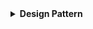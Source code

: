 <details>
  <summary><strong> Design Pattern </strong></summary>




<details>
  <summary><strong> Singleton </strong></summary>

**Singleton** là một mẫu thiết kế thuộc nhóm Creational (mẫu khởi tạo), nó đảm bảo rằng một class chỉ có **một đối tượng duy nhất** được tạo ra, và cung cấp **một phương thức** để truy cập đến đối tượng đó từ bất kỳ đâu trong chương trình.

**Singleton** thường sử dụng cho những hệ thống chỉ cần một phiên bản duy nhất như: kết nối cơ sở dữ liệu, bộ nhớ đệm (cache), logger để ghi log, hoặc cấu hình hệ thống.

Các thành phần chính của Singleton:

🔍 **Private Constructor:**
+  Đảm bảo rằng không ai có thể khởi tạo đối tượng từ bên ngoài class.

🔍 **Static Instance:** 
+  Đối tượng tĩnh duy nhất của class.
+  Không thể tạo ra nhiều hơn một đối tượng của class Singleton.

🔍 **Static Method:** 
+  Phương thức để truy cập đến đối tượng duy nhất từ mọi nơi trong chương trình.

```cpp
void gpioInit();
void gpioSetPin(int pin, bool value);
void gpioReadPin(int pin);

class GpioManager{
    private:
        GpioManager(){ gpioInit(); }
        static GpioManager* instance;

    public:
        static GpioManager *getInstace(){
            if (!instance){
                instance = new GpioManager(); // 0xc8
            }
            return instance;
        }
        void setPin(int pin, bool value){ gpioSetPin(pin, value); }
        void readPin(int pin){ gpioReadPin(pin); }
};
```
Trong đó:
+  `GpioManager(){gpioInit();}`: Private Constructor đảm bảo rằng các hàm khởi tạo đối tượng sẽ không thể thực hiện bên ngoài.
+  `static GpioManager* instance`: Đây là đối tượng tĩnh duy nhất của class, đảm nhiệm quản lý đối tượng được tạo.
+  ```cpp
        static GpioManager *getInstace(){
            if (!instance){
                instance = new GpioManager(); // 0xc8
            }
            return instance;
        }
   ```
Phương thức để truy cập đến đối tượng duy nhất từ mọi nơi trong chương trình đồng thời đảm bảo rằng không thể tạo ra nhiều hơn một đối tượng trong class Singleton.

Triển khai trong `main`:
```cpp
// 0xc8 : địa chỉ cố định
GpioManager* GpioManager::instance = nullptr; 

int main(){
    GpioManager* gpioManager = GpioManager::getInstace();
    gpioManager->setPin();
    gpioManager->readPin();
    GpioManager* gpioManager2 = GpioManager::getInstace();
    return 0;
}
```

</details>




<details>
  <summary><strong> Observer </strong></summary>

**Observer** là một mẫu thiết kế thuộc nhóm **Behavioral** (mẫu hành vi), nó định nghĩa một mối quan hệ phụ thuộc **one-to-many** giữa các đối tượng, nghĩa là khi một **đối tượng thay đổi trạng thái** (Subject), tất cả các **đối tượng phụ thuộc** (Observers) vào nó sẽ được **tự động thông báo và cập nhật**.

<img width="1041" height="514" alt="image" src="https://github.com/user-attachments/assets/6f8afb23-9916-43ad-a581-41f3e1eda0d2" />

Các thành phần chính:

🔍 **Subject**:
+  Đối tượng giữ trạng thái và chịu trách nhiệm thông báo cho các Observer về sự thay đổi.
+  Cung cấp phương thức để thêm, xóa, và thông báo Observer.

🔍 **Observer**:
+  Một interface định nghĩa phương thức cập nhật dữ liệu.
+  Observer sẽ thực hiện hành động khi nhận được thông báo từ Subject.

🔍 **Concrete Observer**:
+  Là các class kế thừa từ Observer và thực hiện phương thức cập nhật dữ liệu.
+  Các class này sẽ nhận thông báo từ Subject và xử lý thông tin.

🔍 **Concrete Subject**:
+  Là class triển khai cụ thể của Subject.
+  Chứa logic để quản lý danh sách Observer và trạng thái của Subject.

Sơ đồ class của Observer:

<img width="899" height="535" alt="image" src="https://github.com/user-attachments/assets/dfb4d47c-8c53-4ea1-8a0e-cd78848c0eda" />

**Đặc điểm chính của Observer Pattern:**

🔍 **Mối quan hệ giữa Subject và Observer:**
+  Subject giữ một danh sách các Observer. 
+  Các Observer đăng ký nhận thông báo từ Subject khi có sự thay đổi trạng thái. 
+  Observer có thể thêm, xóa hoặc cập nhật trong danh sách này.

🔍 **Tự động thông báo (Push Notification):**
+  Khi trạng thái của Subject thay đổi, nó sẽ tự động thông báo cho tất cả các Observer đã đăng ký. 
+  Các Observer không cần chủ động kiểm tra trạng thái của Subject mà sẽ nhận thông báo ngay khi có thay đổi.

🔍 **Tính linh hoạt và mở rộng:**
+  Observer Pattern cho phép dễ dàng thêm hoặc xóa các Observer mà không cần thay đổi Subject.
+  Observer có thể dễ dàng ngừng nhận thông báo từ Subject bằng cách hủy đăng ký, giúp kiểm soát tốt hơn việc quản lý tài nguyên và sự kiện trong hệ thống.

🔍 **Nhiều Observer có thể theo dõi một hoặc nhiều Subject:**
+  Nhiều Observer có thể cùng theo dõi một Subject. Điều này cho phép cùng một sự kiện trong Subject có thể ảnh hưởng đến nhiều đối tượng khác nhau.
+  Một Observer có thể đăng ký để nhận thông báo từ nhiều Subject khác nhau, và mỗi Subject sẽ thông báo cho Observer khi có sự thay đổi liên quan.

Ví dụ minh họa cho Observer:
```cpp
#include <iostream>
#include <vector>
#include <string>
#include <algorithm>
using namespace std;

// Interface for observers (display, logger, etc.)
class Observer {
public:
    virtual void update(float temperature, float humidity, float light) = 0;
};

// Subject (SensorManager) holds the state and notifies observers
class SensorManager {
    float temperature;
    float humidity;
    float light;
    vector<Observer*> observers;

public:
    void registerObserver(Observer* observer) {
        observers.push_back(observer);
    }

    void removeObserver(Observer* observer) {
        observers.erase(remove(observers.begin(), observers.end(), observer), observers.end());
    }

    void notifyObservers() {
        for (auto observer : observers) {
            observer->update(temperature, humidity, light);
        }
    }

    void setMeasurements(float temp, float hum, float lightLvl) {
        temperature = temp;
        humidity = hum;
        light = lightLvl;
        notifyObservers();
    }
};

// Display component (an observer)
class Display : public Observer {
public:
    void update(float temperature, float humidity, float light) override {
       cout << "Display: Temperature: " << temperature
            << ", Humidity: " << humidity
            << ", Light: " << light << endl;
    }
};

// Logger component (an observer)
class Logger : public Observer {
public:
    void update(float temperature, float humidity, float light) override {
        cout << "Logging data... Temp: " << temperature
             << ", Humidity: " << humidity
             << ", Light: " << light << endl;
    }
};
```
Phân tích thành phần:

🌟 **Observer**: Interface dùng cho việc cập nhập nhiệt độ, độ ẩm, ánh sáng
```cpp
class Observer {
public:
    virtual void update(float temperature, float humidity, float light) = 0;
};
```

🌟 **Concrete Subject:**: Giữ các trạng thái của cảm biến như `temperature`, `humidity`, `light` và các phương thức để truy cập và thông báo cho các Observer về sự thay đổi.
```cpp
class SensorManager {
    float temperature;
    float humidity;
    float light;
    vector<Observer*> observers;

public:
    void registerObserver(Observer* observer) {
        observers.push_back(observer);
    }

    void removeObserver(Observer* observer) {
        observers.erase(remove(observers.begin(), observers.end(), observer), observers.end());
    }

    void notifyObservers() {
        for (auto observer : observers) {
            observer->update(temperature, humidity, light);
        }
    }

    void setMeasurements(float temp, float hum, float lightLvl) {
        temperature = temp;
        humidity = hum;
        light = lightLvl;
        notifyObservers();
    }
};
```
Trong đó:

🔍 `vector<Observer*> observers;`: là danh sách (mảng động) các con trỏ của các Observer khác nhau mà cùng đăng kí vào 1 Subject.

🔍 `void registerObserver(Observer* observer)`: Phương thức dùng để đăng kí cho các Observer để theo dõi một Subject, các Observer dược đăng kí sẽ được lưu vào mảng vector `observers`.
```cpp
   void registerObserver(Observer* observer) {
        observers.push_back(observer);
    }
```

🔍 `void removeObserver(Observer* observer)`: Phương thức dùng để xóa đăng kí của một Observer mong muốn ra khỏi mảng quản lý đăng kí:
```cpp
    void removeObserver(Observer* observer) {
      observers.erase(remove(observers.begin(), observers.end(), observer), observers.end());
  }
  ```
+ `remove(observers.begin(), observers.end(), observer)`: Dùng thuật toán `remove` để "dồn" tất cả phần tử khác `observer` về đầu vector, trả về iterator trỏ đến vị trí mới của `end()` (ngay sau phần tử cuối hợp lệ).
+ `erase(remove(observers.begin(), observers.end(), observer), observers.end())`: Xóa đi các phần tử giữa iterator trỏ đến vị trí mới và vị trí cuối của mảng `observers`. Khi này con trỏ `observer` mong muốn sẽ bị xóa đi (dữ liệu được trỏ đến không bị ảnh hưởng)

🔍 `void notifyObservers()`: Gửi thông báo cho toàn bộ các Observer

🌟 **Concrete Observer**:


</details>







</details>
